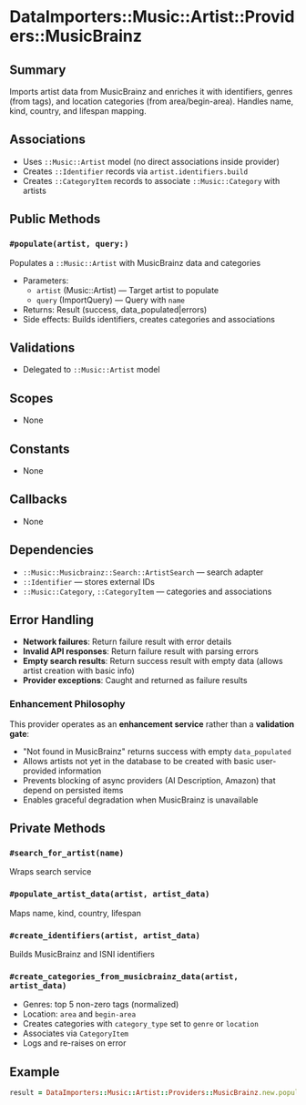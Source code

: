 # DataImporters::Music::Artist::Providers::MusicBrainz

## Summary
Imports artist data from MusicBrainz and enriches it with identifiers, genres (from tags), and location categories (from area/begin-area). Handles name, kind, country, and lifespan mapping.

## Associations
- Uses `::Music::Artist` model (no direct associations inside provider)
- Creates `::Identifier` records via `artist.identifiers.build`
- Creates `::CategoryItem` records to associate `::Music::Category` with artists

## Public Methods

### `#populate(artist, query:)`
Populates a `::Music::Artist` with MusicBrainz data and categories
- Parameters:
  - `artist` (Music::Artist) — Target artist to populate
  - `query` (ImportQuery) — Query with `name`
- Returns: Result (success, data_populated|errors)
- Side effects: Builds identifiers, creates categories and associations

## Validations
- Delegated to `::Music::Artist` model

## Scopes
- None

## Constants
- None

## Callbacks
- None

## Dependencies
- `::Music::Musicbrainz::Search::ArtistSearch` — search adapter
- `::Identifier` — stores external IDs
- `::Music::Category`, `::CategoryItem` — categories and associations

## Error Handling
- **Network failures**: Return failure result with error details
- **Invalid API responses**: Return failure result with parsing errors  
- **Empty search results**: Return success result with empty data (allows artist creation with basic info)
- **Provider exceptions**: Caught and returned as failure results

### Enhancement Philosophy
This provider operates as an **enhancement service** rather than a **validation gate**:
- "Not found in MusicBrainz" returns success with empty `data_populated`
- Allows artists not yet in the database to be created with basic user-provided information
- Prevents blocking of async providers (AI Description, Amazon) that depend on persisted items
- Enables graceful degradation when MusicBrainz is unavailable

## Private Methods

### `#search_for_artist(name)`
Wraps search service

### `#populate_artist_data(artist, artist_data)`
Maps name, kind, country, lifespan

### `#create_identifiers(artist, artist_data)`
Builds MusicBrainz and ISNI identifiers

### `#create_categories_from_musicbrainz_data(artist, artist_data)`
- Genres: top 5 non-zero tags (normalized)
- Location: `area` and `begin-area`
- Creates categories with `category_type` set to `genre` or `location`
- Associates via `CategoryItem`
- Logs and re-raises on error

## Example
```ruby
result = DataImporters::Music::Artist::Providers::MusicBrainz.new.populate(artist, query: ImportQuery.new(name: "Pink Floyd"))
```